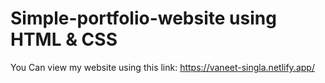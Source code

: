 # Simple-portfolio-website using HTML & CSS 
You Can view my website using this link:
https://vaneet-singla.netlify.app/
